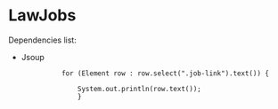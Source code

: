 # LawJobs

Dependencies list: 
- Jsoup


                for (Element row : row.select(".job-link").text()) {

                    System.out.println(row.text());
                    }
